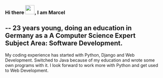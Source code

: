 ### Hi there <img src="https://raw.githubusercontent.com/MartinHeinz/MartinHeinz/master/wave.gif" width = "30px">, I am Marcel
--
23 years young, doing an education in Germany as a A Computer Science Expert Subject Area: Software Development.
--
My coding experience has started with Python, Django and Web Development.
Switched to Java because of my education and wrote some own programs with it.
I look forward to work more with Python and get used to Web Development.



<!--
**Syoxz/Syoxz** is a ✨ _special_ ✨ repository because its `README.md` (this file) appears on your GitHub profile.

Here are some ideas to get you started:

- 🔭 I’m currently working on ...
- 🌱 I’m currently learning ...
- 👯 I’m looking to collaborate on ...
- 🤔 I’m looking for help with ...
- 💬 Ask me about ...
- 📫 How to reach me: ...
- 😄 Pronouns: ...
- ⚡ Fun fact: ...
-->
